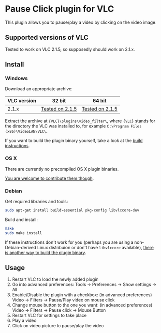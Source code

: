 # Pause Click plugin for VLC
This plugin allows you to pause/play a video by clicking on the video image.

## Supported versions of VLC
Tested to work on VLC 2.1.5, so supposedly should work on 2.1.x.

## Install

### Windows
Download an appropriate archive:

VLC version | 32 bit | 64 bit
----------- | ------ | -------
2.1.x | [Tested on 2.1.5](https://github.com/nurupo/vlc-pause-click-plugin/releases/download/0.3.0/vlc-2.1.x-32bit-win.zip) | [Tested on 2.1.5](https://github.com/nurupo/vlc-pause-click-plugin/releases/download/0.3.0/vlc-2.1.x-64bit-win.zip)

Extract the archive at `{VLC}\plugins\video_filter\`, where `{VLC}` stands for the directory the VLC was installed to, for example `C:\Program Files (x86)\VideoLAN\VLC\`.

If you want to build the plugin binary yourself, take a look at the [build instructions](/common/building/).

### OS X
There are currently no precompiled OS X plugin binaries.

[You are welcome to contribute them though](/common/building/).

### Debian
Get required libraries and tools:
```bash
sudo apt-get install build-essential pkg-config libvlccore-dev
```

Build and install:
```bash
make
sudo make install
```

If these instructions don't work for you (perhaps you are using a non-Debian-derived Linux distribuion or don't have `libvlccore` available), [there is another way to build the plugin binary](/common/building/).

## Usage
1. Restart VLC to load the newly added plugin
2. Go into advanced preferences: Tools -> Preferences -> Show settings -> All
3. Enable/Disable the plugin with a checkbox: (in advanced preferences) Video -> Filters -> Pause/Play video on mouse click
4. Change mouse button to the one you want: (in advanced preferences) Video -> Filters -> Pause click -> Mouse Button
5. Restart VLC for settings to take place
6. Play a video
7. Click on video picture to pause/play the video
